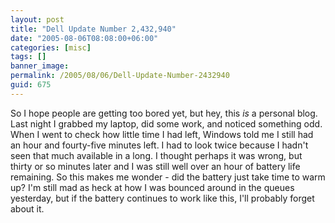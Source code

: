 ```yaml
---
layout: post
title: "Dell Update Number 2,432,940"
date: "2005-08-06T08:08:00+06:00"
categories: [misc]
tags: []
banner_image: 
permalink: /2005/08/06/Dell-Update-Number-2432940
guid: 675
---
```


So I hope people are getting too bored yet, but hey, this <i>is</i> a personal blog. Last night I grabbed my laptop, did some work, and noticed something odd. When I went to check how little time I had left, Windows told me I still had an hour and fourty-five minutes left. I had to look twice because I hadn't seen that much available in a long. I thought perhaps it was wrong, but thirty or so minutes later and I was still well over an hour of battery life remaining. So this makes me wonder - did the battery just take time to warm up? I'm still mad as heck at how I was bounced around in the queues yesterday, but if the battery continues to work like this, I'll probably forget about it.